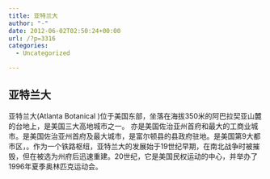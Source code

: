 ```yaml
---
title: 亚特兰大
author: "-"
date: 2012-06-02T02:50:24+00:00
url: /?p=3316
categories:
  - Uncategorized

---
```

## 亚特兰大
亚特兰大(Atlanta Botanical )位于美国东部，坐落在海拔350米的阿巴拉契亚山麓的台地上，是美国三大高地城市之一。 亦是美国佐治亚州首府和最大的工商业城市。是美国佐治亚州首府及最大城市，是富尔顿县的县政府驻地。是美国第9大都市区，。作为一个铁路枢纽，亚特兰大的发展始于19世纪早期，在南北战争时被摧毁，但在被选为州府后迅速重建。20世纪，它是美国民权运动的中心，并举办了1996年夏季奥林匹克运动会。